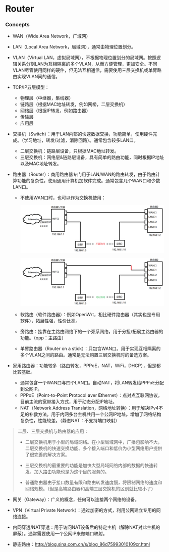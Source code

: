 # Router

### Concepts

* WAN（Wide Area Network，广域网）

* LAN（Local Area Network，局域网），通常由物理位置划分。

* VLAN（Virtual LAN，虚拟局域网），不根据物理位置划分的局域网。按照逻辑关系分割LAN为互相隔离的多个VLAN，从而方便管理，更加安全。不同VLAN尽管使用同样的硬件，但无法互相通信，需要使用三层交换机或单臂路由实现VLAN间的通信。

* TCP/IP五层模型：

  * 物理层（中继器，集线器）
  * 链路层（根据MAC地址转发，例如网桥，二层交换机）
  * 网络层（根据IP转发，例如路由器）
  * 传输层
  * 应用层

* 交换机（Switch）：用于LAN内部的快速数据交换，功能简单，使用硬件完成。（学习地址，转发/过滤，消除回路）。通常包含较多LAN口。

  * 二层交换机：链路层设备，只根据MAC地址转发。
  * 三层交换机：网络层&链路层设备，具有简单的路由功能，同时根据IP地址以及MAC地址转发。

* 路由器（Router）：商用路由器专门用于LAN/WAN的路由转发，由于路由计算功能的复杂性，使用通用计算机加软件完成。通常包含几个WAN口和少数LAN口。

  * 不使用WAN口时，也可以作为交换机使用：

    ![img](router.assets/v2-880c316947a13287f25421b94beb300e_720w.jpg)

    ![img](router.assets/v2-ecc3c0ad955a8fc3b5fbb6ac58c81473_720w.jpg)

  * 软路由（软件路由器）：例如OpenWrt，相比硬件路由器（其实也是专用软件），拓展性强，性价比高。

  * 旁路由：挂靠在主路由网络下的一个旁系网络，用于分担/拓展主路由器的功能。（opp：主路由）

  * 单臂路由器（Router on a stick）：只包含WAN口。用于实现互相隔离的多个VLAN之间的路由。通常是无法购置三层交换机时的备选方案。

* 家用路由器：功能较多（路由转发，PPPoE，NAT，WiFi，DHCP），但是都比较基础。

  * 通常包含一个WAN口与四个LAN口。自动NAT，将LAN转发给PPPoE分配到公网IP。
  * PPPoE（**P**oint-to-**P**oint **P**rotocol **o**ver **E**thernet）：点对点互联网协议，目前主流的宽带接入方式，用于动态分配IP地址。
  * NAT（Network  Address Translation，网络地址转换）：用于解决IPv4不足的补救方法。用于内网多台主机共用一个公网IP地址。增加了网络结构复杂性，性能较差。（静态NAT：不支持端口映射）

> 二层、三层交换机与路由器的应用：
>
> * 二层交换机用于小型的局域网络。在小型局域网中，广播包影响不大，二层交换机的快速交换功能、多个接入端口和低价为小型网络用户提供了很完善的解决方案。
>
> * 三层交换机的最重要的功能是加快大型局域网络内部的数据的快速转发，加入路由功能也是为这个目的服务的。
>
> * 普通路由器由于接口数量有限和路由转发速度慢，将限制网络的速度和网络规模。（但是高端路由器和高端三层交换机的区别就比较小了）

* 网关（Gateway）：广义的概念，任何可以连接两个网络的设备。

* VPN（Virtual Private Network）：通过加密的方式，利用公网建立专用的网络连接。
* 内网穿透/NAT穿透：用于访问NAT设备后的特定主机（解除NAT对此主机的屏蔽）。通常需要使用一个公网IP来做端口映射。
* 静态路由：http://blog.sina.com.cn/s/blog_86d75993010109cr.html



